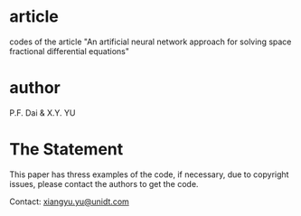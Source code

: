 # article
codes of  the article "An artificial neural network approach for solving space fractional differential equations"

# author
P.F. Dai & X.Y. YU


# The Statement
This paper has thress examples of the code, if necessary, due to copyright issues, please contact the authors to get the code.

Contact: xiangyu.yu@unidt.com
